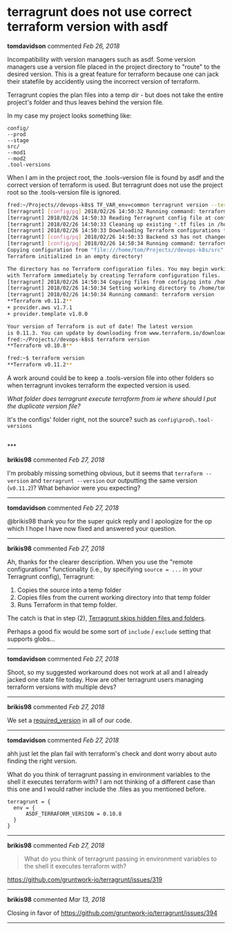 # terragrunt does not use correct terraform version with asdf

**tomdavidson** commented *Feb 26, 2018*

Incompatibility with version managers such as asdf. Some version managers use a version file placed in the project directory to "route" to the desired version. This is a great feature for terraform because one can jack their statefile by accidently using the incorrect version of terraform.  

Terragrunt copies the plan files into a temp dir  - but does not take the entire project's folder and thus leaves behind the version file.

In my case my project looks something like:

```
config/
--prod
--stage
src/
--mod1
--mod2
.tool-versions
```
When I am in the project root, the .tools-version file is found by asdf and the correct version of terraform is used. But terragrunt does not use the project root so the .tools-version file is ignored.

```sh
fred:~/Projects//devops-k8s$ TF_VAR_env=common terragrunt version --terragrunt-working-dir config/pq
[terragrunt] [config/pq] 2018/02/26 14:50:32 Running command: terraform --version
[terragrunt] 2018/02/26 14:50:33 Reading Terragrunt config file at config/pq/terraform.tfvars
[terragrunt] 2018/02/26 14:50:33 Cleaning up existing *.tf files in /home/tom/.terragrunt/ua7-EfzAII6G9YWWzccOuwVZQds/Yt2vWexoGC1PpWmvq6SoZsknXjg
[terragrunt] 2018/02/26 14:50:33 Downloading Terraform configurations from file:///home/tom/Projects//devops-k8s/src into /home/tom/.terragrunt/ua7-EfzAII6G9YWWzccOuwVZQds/Yt2vWexoGC1PpWmvq6SoZsknXjg using terraform init
[terragrunt] [config/pq] 2018/02/26 14:50:33 Backend s3 has not changed.
[terragrunt] [config/pq] 2018/02/26 14:50:34 Running command: terraform init -backend-config=encrypt=true -backend-config=key=tf-state/pq/terraform.tfstate -backend-config=region=us-west-2 -backend-config=bucket=devops-k8s-common-us-west-2-032474939542 -backend-config=dynamodb_table=devops-k8s-common-us-west-2-032474939542 -from-module=file:///home/tom/Projects//devops-k8s/src /home/tom/.terragrunt/ua7-EfzAII6G9YWWzccOuwVZQds/Yt2vWexoGC1PpWmvq6SoZsknXjg
Copying configuration from "file:///home/tom/Projects//devops-k8s/src"...
Terraform initialized in an empty directory!

The directory has no Terraform configuration files. You may begin working
with Terraform immediately by creating Terraform configuration files.
[terragrunt] 2018/02/26 14:50:34 Copying files from config/pq into /home/tom/.terragrunt/ua7-EfzAII6G9YWWzccOuwVZQds/Yt2vWexoGC1PpWmvq6SoZsknXjg/k8s/pq
[terragrunt] 2018/02/26 14:50:34 Setting working directory to /home/tom/.terragrunt/ua7-EfzAII6G9YWWzccOuwVZQds/Yt2vWexoGC1PpWmvq6SoZsknXjg/k8s/pq
[terragrunt] 2018/02/26 14:50:34 Running command: terraform version
**Terraform v0.11.2**
+ provider.aws v1.7.1
+ provider.template v1.0.0

Your version of Terraform is out of date! The latest version
is 0.11.3. You can update by downloading from www.terraform.io/downloads.html
fred:~/Projects//devops-k8s$ terraform version
**Terraform v0.10.8**

fred:~$ terraform version
**Terraform v0.11.2**
```

A work around could be to keep a .tools-version file into other folders so when terragrunt invokes terraform the expected version is used. 

_What folder does terragrunt execute terraform from ie where should I put the duplicate version file?_

It's the configs' folder right, not the source? such as `config\prod\.tool-versions`


<br />
***


**brikis98** commented *Feb 27, 2018*

I'm probably missing something obvious, but it seems that `terraform --version` and `terragrunt --version` our outputting the same version (`v0.11.2`)? What behavior were you expecting? 
***

**tomdavidson** commented *Feb 27, 2018*

@brikis98 thank you for the super quick reply and I apologize for the op which I hope I have now fixed and answered your question.
***

**brikis98** commented *Feb 27, 2018*

Ah, thanks for the clearer description. When you use the "remote configurations" functionality (i.e., by specifying `source = ...` in your Terragrunt config), Terragrunt: 

1. Copies the source into a temp folder
1. Copies files from the current working directory into that temp folder
1. Runs Terraform in that temp folder. 

The catch is that in step (2), [Terragrunt skips hidden files and folders](https://github.com/gruntwork-io/terragrunt/blob/b4776bf948c43c76c1b7886fa314d61da973b663/util/file.go#L146). 

Perhaps a good fix would be some sort of `include` / `exclude` setting that supports globs...
***

**tomdavidson** commented *Feb 27, 2018*

Shoot, so my suggested workaround does not work at all and I already jacked one state file today. How are other terragrunt users managing terraform versions with multiple devs?
***

**brikis98** commented *Feb 27, 2018*

We set a [required_version](https://www.terraform.io/docs/configuration/terraform.html#example) in all of our code.
***

**tomdavidson** commented *Feb 27, 2018*

ahh just let the plan fail with terraform's check and dont worry about auto finding the right version.

What do you think of terragrunt passing in environment variables to the shell it executes terraform with? I am not thinking of a different case than this one and I would rather include the .files as you mentioned before.

```hcl
terragrunt = {
  env = {
      ASDF_TERRAFORM_VERSION = 0.10.8
  }
}
```
***

**brikis98** commented *Feb 27, 2018*

> What do you think of terragrunt passing in environment variables to the shell it executes terraform with? 

https://github.com/gruntwork-io/terragrunt/issues/319
***

**brikis98** commented *Mar 13, 2018*

Closing in favor of https://github.com/gruntwork-io/terragrunt/issues/394
***


